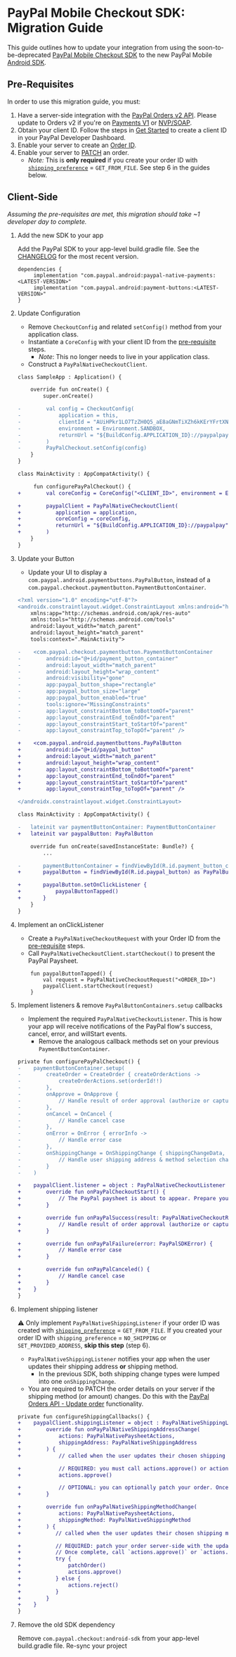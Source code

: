 # PayPal Mobile Checkout SDK: Migration Guide

This guide outlines how to update your integration from using the soon-to-be-deprecated [PayPal Mobile Checkout SDK](https://developer.paypal.com/limited-release/paypal-mobile-checkout/) to the new PayPal Mobile [Android SDK](https://github.com/paypal/Android-SDK/).

## Pre-Requisites
In order to use this migration guide, you must:

1. Have a server-side integration with the [PayPal Orders v2 API](https://developer.paypal.com/docs/api/orders/v2/). Please update to Orders v2 if you're on [Payments V1](https://developer.paypal.com/docs/api/payments/v1/) or [NVP/SOAP](https://developer.paypal.com/api/nvp-soap/).
1. Obtain your client ID. Follow the steps in [Get Started](https://developer.paypal.com/api/rest/#link-getstarted) to create a client ID in your PayPal Developer Dashboard.
1. Enable your server to create an [Order ID](https://developer.paypal.com/docs/api/orders/v2/).
1. Enable your server to [PATCH](https://developer.paypal.com/docs/api/orders/v2/#orders_patch) an order.
    * _Note:_ This is **only required** if you create your order ID with [`shipping_preference`](https://developer.paypal.com/docs/api/orders/v2/#definition-order_application_context) = `GET_FROM_FILE`. See step 6 in the guides below.

## Client-Side

*Assuming the pre-requisites are met, this migration should take ~1 developer day to complete.*

1. Add the new SDK to your app

    Add the PayPal SDK to your app-level build.gradle file. See the [CHANGELOG](https://github.com/paypal/Android-SDK/blob/main/CHANGELOG.md) for the most recent version.

    ```
    dependencies {
         implementation "com.paypal.android:paypal-native-payments:<LATEST-VERSION>"
         implementation "com.paypal.android:payment-buttons:<LATEST-VERSION>"
    }
    ```

2. Update  Configuration

    * Remove `CheckoutConfig` and related `setConfig()` method from your application class.
    * Instantiate a `CoreConfig` with your client ID from the [pre-requisite](#pre-requisites) steps.
        * *Note*: This no longer needs to live in your application class.
    * Construct a `PayPalNativeCheckoutClient`.
        
    ```diff
    class SampleApp : Application() {

        override fun onCreate() {
            super.onCreate()

    -        val config = CheckoutConfig(
    -            application = this,
    -            clientId = "AUiHPkr1LO7TzZH0Q5_aE8aGNmTiXZh6kKErYFrtXNYSDv13FrN2NElXabVV4fNrZol7LAaVb1gJj9lr",
    -            environment = Environment.SANDBOX,
    -            returnUrl = "${BuildConfig.APPLICATION_ID}://paypalpay"
    -        )
    -        PayPalCheckout.setConfig(config)
        }
    }

    class MainActivity : AppCompatActivity() {

         fun configurePayPalCheckout() {
    +        val coreConfig = CoreConfig("<CLIENT_ID>", environment = Environment.SANDBOX)

    +        paypalClient = PayPalNativeCheckoutClient(
    +           application = application,
    +           coreConfig = coreConfig,
    +           returnUrl = "${BuildConfig.APPLICATION_ID}://paypalpay"
    +        )
        }
    }
    ```

 3. Update your Button

    * Update your UI to display a `com.paypal.android.paymentbuttons.PayPalButton`, instead of a `com.paypal.checkout.paymentbutton.PaymentButtonContainer`.
    
    
    ```diff
    <?xml version="1.0" encoding="utf-8"?>
    <androidx.constraintlayout.widget.ConstraintLayout xmlns:android="http://schemas.android.com/apk/res/android"
        xmlns:app="http://schemas.android.com/apk/res-auto"
        xmlns:tools="http://schemas.android.com/tools"
        android:layout_width="match_parent"
        android:layout_height="match_parent"
        tools:context=".MainActivity">

    -    <com.paypal.checkout.paymentbutton.PaymentButtonContainer
    -        android:id="@+id/payment_button_container"
    -        android:layout_width="match_parent"
    -        android:layout_height="wrap_content"
    -        android:visibility="gone"
    -        app:paypal_button_shape="rectangle"
    -        app:paypal_button_size="large"
    -        app:paypal_button_enabled="true"
    -        tools:ignore="MissingConstraints"
    -        app:layout_constraintBottom_toBottomOf="parent"
    -        app:layout_constraintEnd_toEndOf="parent"
    -        app:layout_constraintStart_toStartOf="parent"
    -        app:layout_constraintTop_toTopOf="parent" />

    +    <com.paypal.android.paymentbuttons.PayPalButton
    +        android:id="@+id/paypal_button"
    +        android:layout_width="match_parent"
    +        android:layout_height="wrap_content"
    +        app:layout_constraintBottom_toBottomOf="parent"
    +        app:layout_constraintEnd_toEndOf="parent"
    +        app:layout_constraintStart_toStartOf="parent"
    +        app:layout_constraintTop_toTopOf="parent" />

    </androidx.constraintlayout.widget.ConstraintLayout>
    ```

    ```diff
    class MainActivity : AppCompatActivity() {

    -   lateinit var paymentButtonContainer: PaymentButtonContainer
    +   lateinit var paypalButton: PayPalButton

        override fun onCreate(savedInstanceState: Bundle?) {
            ...

    -       paymentButtonContainer = findViewById(R.id.payment_button_container) as PaymentButtonContainer
    +       paypalButton = findViewById(R.id.paypal_button) as PayPalButton

    +       paypalButton.setOnClickListener {
    +           paypalButtonTapped()
    +       }
        }
    }
    ```
    
4. Implement an onClickListener

    * Create a `PayPalNativeCheckoutRequest` with your Order ID from the [pre-requisite](#pre-requisites) steps.
    * Call `PayPalNativeCheckoutClient.startCheckout()` to present the PayPal Paysheet.
    
    ```
        fun paypalButtonTapped() {
            val request = PayPalNativeCheckoutRequest("<ORDER_ID>")
            paypalClient.startCheckout(request)
        }
    ```

5. Implement listeners & remove `PayPalButtonContainers.setup` callbacks

     * Implement the required `PayPalNativeCheckoutListener`. This is how your app will receive notifications of the PayPal flow's success, cancel, error, and willStart events.
        * Remove the analogous callback methods set on your previous `PaymentButtonContainer`.
    
    ```diff
    private fun configurePayPalCheckout() {
    -    paymentButtonContainer.setup(
    -        createOrder = CreateOrder { createOrderActions ->
    -            createOrderActions.set(orderId!!)
    -        },
    -        onApprove = OnApprove {
    -            // Handle result of order approval (authorize or capture)
    -        },
    -        onCancel = OnCancel {
    -            // Handle cancel case
    -        },
    -        onError = OnError { errorInfo ->
    -            // Handle error case
    -        },
    -        onShippingChange = OnShippingChange { shippingChangeData, shippingChangeActions ->
    -            // Handle user shipping address & method selection change
    -        }
    -    )

    +    paypalClient.listener = object : PayPalNativeCheckoutListener {
    +        override fun onPayPalCheckoutStart() {
    +            // The PayPal paysheet is about to appear. Prepare your UI.
    +        }

    +        override fun onPayPalSuccess(result: PayPalNativeCheckoutResult) {
    +            // Handle result of order approval (authorize or capture)
    +        }

    +        override fun onPayPalFailure(error: PayPalSDKError) {
    +            // Handle error case
    +        }

    +        override fun onPayPalCanceled() {
    +            // Handle cancel case
    +        }
    +    }
    }
    ```
5. Implement shipping listener

    :warning: Only implement `PayPalNativeShippingListener` if your order ID was created with [`shipping_preference`](https://developer.paypal.com/docs/api/orders/v2/#definition-experience_context_base) = `GET_FROM_FILE`. If you created your order ID with `shipping_preference` = `NO_SHIPPING` or `SET_PROVIDED_ADDRESS`, **skip this step** (step 6).


    * `PayPalNativeShippingListener` notifies your app when the user updates their shipping address **or** shipping method. 
        * In the previous SDK, both shipping change types were lumped into one `onShippingChange`.
    * You are required to PATCH the order details on your server if the shipping method (or amount) changes. Do this with the [PayPal Orders API - Update order](https://developer.paypal.com/docs/api/orders/v2/#orders_patch) functionality.


    ```diff
    private fun configureShippingCallbacks() {
    +    paypalClient.shippingListener = object : PayPalNativeShippingListener {
    +        override fun onPayPalNativeShippingAddressChange(
    +            actions: PayPalNativePaysheetActions,
    +            shippingAddress: PayPalNativeShippingAddress
    +        ) {
    +            // called when the user updates their chosen shipping address

    +            // REQUIRED: you must call actions.approve() or actions.reject() in this callback
    +            actions.approve()

    +            // OPTIONAL: you can optionally patch your order. Once complete, call actions.approve() if successful or actions.reject() if not.
    +        }

    +        override fun onPayPalNativeShippingMethodChange(
    +            actions: PayPalNativePaysheetActions,
    +            shippingMethod: PayPalNativeShippingMethod
    +        ) {
    +           // called when the user updates their chosen shipping method

    +           // REQUIRED: patch your order server-side with the updated shipping amount.
    +           // Once complete, call `actions.approve()` or `actions.reject()`
    +           try {
    +               patchOrder()
    +               actions.approve()
    +           } else {
    +               actions.reject()
    +           }
    +        }
    +    }
    }
    ```
   
7. Remove the old SDK dependency

    Remove `com.paypal.checkout:android-sdk` from your app-level build.gradle file. Re-sync your project
 
